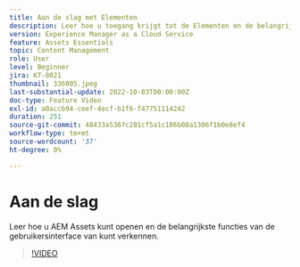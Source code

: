 ```yaml
---
title: Aan de slag met Elementen
description: Leer hoe u toegang krijgt tot de Elementen en de belangrijkste facetten van de gebruikersinterface van de Elementen.
version: Experience Manager as a Cloud Service
feature: Assets Essentials
topic: Content Management
role: User
level: Beginner
jira: KT-8021
thumbnail: 336005.jpeg
last-substantial-update: 2022-10-03T00:00:00Z
doc-type: Feature Video
exl-id: a0accb94-ceef-4ecf-b1f6-f47751114242
duration: 251
source-git-commit: 48433a5367c281cf5a1c106b08a1306f1b0e8ef4
workflow-type: tm+mt
source-wordcount: '37'
ht-degree: 0%

---
```


# Aan de slag

Leer hoe u AEM Assets kunt openen en de belangrijkste functies van de gebruikersinterface van kunt verkennen.

>[!VIDEO](https://video.tv.adobe.com/v/336005?quality=12&learn=on)
